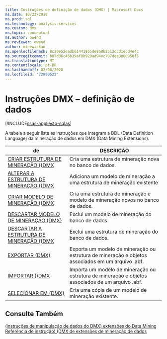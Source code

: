 ```yaml
---
title: Instruções de definição de dados (DMX) | Microsoft Docs
ms.date: 10/23/2019
ms.prod: sql
ms.technology: analysis-services
ms.custom: dmx
ms.topic: conceptual
ms.author: owend
ms.reviewer: owend
author: minewiskan
ms.openlocfilehash: 8c20e52eadb614418b5de8a8b2512ccd1ecd4e4c
ms.sourcegitcommit: b87d36c46b39af8b929ad94ec707dee8800950f5
ms.translationtype: MT
ms.contentlocale: pt-BR
ms.lasthandoff: 02/08/2020
ms.locfileid: "72890523"
---
```

# <a name="dmx-statements---data-definition"></a>Instruções DMX – definição de dados 
[!INCLUDE[ssas-appliesto-sqlas](../includes/ssas-appliesto-sqlas.md)]

  A tabela a seguir lista as instruções que integram a DDL (Data Definition Language) da mineração de dados em DMX (Data Mining Extensions).  
  
|de|DESCRIÇÃO|  
|---------------|-----------------|  
|[CRIAR ESTRUTURA DE MINERAÇÃO &#40;&#41;DMX](../dmx/create-mining-structure-dmx.md)|Cria uma estrutura de mineração nova no banco de dados.|  
|[ALTERAR A ESTRUTURA DE MINERAÇÃO &#40;&#41;DMX](../dmx/alter-mining-structure-dmx.md)|Adiciona um modelo de mineração a uma estrutura de mineração existente|  
|[CRIAR MODELO DE MINERAÇÃO &#40;&#41;DMX](../dmx/create-mining-model-dmx.md)|Cria uma estrutura de mineração e modelo de mineração novos no banco de dados.|  
|[DESCARTAR MODELO DE MINERAÇÃO &#40;DMX&#41;](../dmx/drop-mining-model-dmx.md)|Exclui um modelo de mineração do banco de dados.|  
|[DESCARTAR A ESTRUTURA DE MINERAÇÃO &#40;&#41;DMX](../dmx/drop-mining-structure-dmx.md)|Exclui uma estrutura de mineração do banco de dados.|  
|[EXPORTAR &#40;DMX&#41;](../dmx/export-dmx.md)|Exporta um modelo de mineração ou estrutura de mineração e objetos associados em um arquivo .abf.|  
|[IMPORTAR &#40;&#41;DMX](../dmx/import-dmx.md)|Importa um modelo de mineração ou estrutura de mineração e objetos associados de um arquivo .abf.|  
|[SELECIONAR EM &#40;DMX&#41;](../dmx/select-into-dmx.md)|Cria uma cópia de um modelo de mineração existente.|  
  
## <a name="see-also"></a>Consulte Também  
 [&#40;instruções de manipulação de dados do DMX&#41; extensões do Data Mining](../dmx/dmx-statements-data-manipulation.md)   
 [Referência de instrução&#41; &#40;DMX de extensões de mineração de dados](../dmx/data-mining-extensions-dmx-statements.md)  
  
  
